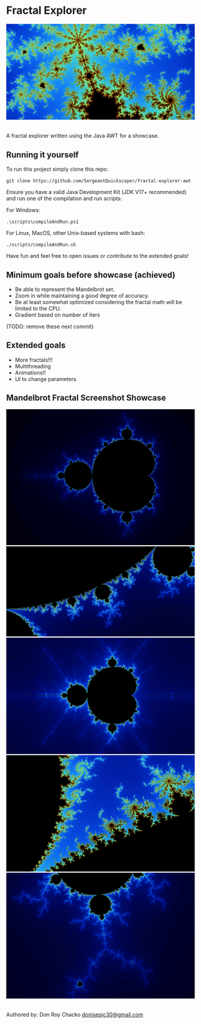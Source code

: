 # Fractal Explorer
<img src="./docs/mandelbrotShowcase/mandelbrot4.png">

\
A fractal explorer written using the Java AWT for a showcase.

## Running it yourself

To run this project simply clone this repo:
```
git clone https://github.com/SergeantQuickscoper/fractal-explorer-awt 
```

Ensure you have a valid Java Development Kit (JDK V17+ recommended) and run one of the compilation and run scripts:

For Windows:
```
.\scripts\compileAndRun.ps1
```

For Linux, MacOS, other Unix-based systems with bash:
```
./scripts/compileAndRun.sh
```

Have fun and feel free to open issues or contribute to the extended goals!

## Minimum goals before showcase (achieved)

- Be able to represent the Mandelbrot set.
- Zoom in while maintaining a good degree of accuracy.
- Be at least somewhat optimized considering the fractal math will be limited to the CPU.
- Gradient based on number of iters

(TODO: remove these next commit)

## Extended goals
- More fractals!!!
- Multithreading
- Animations!!
- UI to change parameters

## Mandelbrot Fractal Screenshot Showcase
<img src="./docs/mandelbrotShowcase/mandelbrot1.png">
<img src="./docs/mandelbrotShowcase/mandelbrot2.png">
<img src="./docs/mandelbrotShowcase/mandelbrot3.png">
<img src="./docs/mandelbrotShowcase/mandelbrot5.png">
<img src="./docs/mandelbrotShowcase/mandelbrot6.png">

\
Authored by: Don Roy Chacko <donisepic30@gmail.com>
